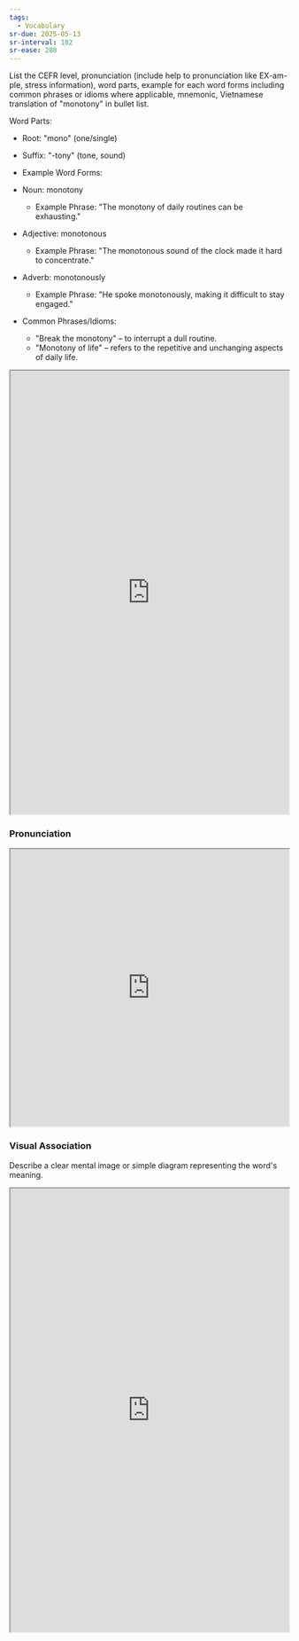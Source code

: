 ```yaml
---
tags:
  - Vocabulary
sr-due: 2025-05-13
sr-interval: 102
sr-ease: 280
---
```

List the CEFR level, pronunciation (include help to pronunciation like EX-am-ple, stress information), word parts, example for each word forms including common phrases or idioms where applicable, mnemonic, Vietnamese translation of "monotony" in bullet list.

Word Parts:
- Root: "mono" (one/single)
- Suffix: "-tony" (tone, sound)

- Example Word Forms:
- Noun: monotony
	- Example Phrase: "The monotony of daily routines can be exhausting."
- Adjective: monotonous
	- Example Phrase: "The monotonous sound of the clock made it hard to concentrate."
- Adverb: monotonously
	- Example Phrase: "He spoke monotonously, making it difficult to stay engaged."
- Common Phrases/Idioms:
	- "Break the monotony" – to interrupt a dull routine.
	- "Monotony of life" – refers to the repetitive and unchanging aspects of daily life.

<iframe
    height="800"
    width="100%"
    style="padding: 0; margin: 0;"
    src="https://www.perplexity.ai">
</iframe>

### Pronunciation

<iframe
    height="500"
    width="100%"
    style="padding: 0; margin: 0;"
    src="https://www.google.com/search?q=how+to+pronounce+monotony&hl=en">
</iframe>

### Visual Association

Describe a clear mental image or simple diagram representing the word's meaning.

<iframe
    height="800"
    width="100%"
    style="padding: 0; margin: 0;"
    src="https://www.google.com/search?tbm=isch&q=monotony">
</iframe>